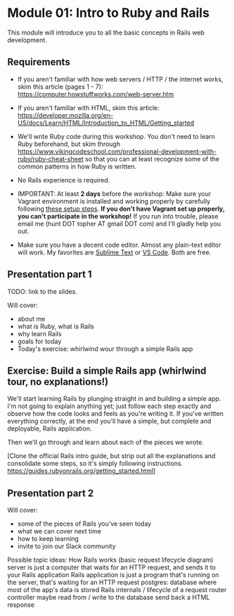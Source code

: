 # Module 01: Intro to Ruby and Rails

This module will introduce you to all the basic concepts in Rails web development.


## Requirements

  * If you aren't familiar with how web servers / HTTP / the internet works, skim this article (pages 1 - 7): https://computer.howstuffworks.com/web-server.htm

  * If you aren't familiar with HTML, skim this article: https://developer.mozilla.org/en-US/docs/Learn/HTML/Introduction_to_HTML/Getting_started

  * We'll write Ruby code during this workshop. You don't need to learn Ruby beforehand, but skim through https://www.vikingcodeschool.com/professional-development-with-ruby/ruby-cheat-sheet so that you can at least recognize some of the common patterns in how Ruby is written.

  * No Rails experience is required.

  * IMPORTANT: At least **2 days** before the workshop: Make sure your Vagrant environment is installed and working properly by carefully following [these setup steps](/help/working_with_vagrant.md). **If you don't have Vagrant set up properly, you can't participate in the workshop!** If you run into trouble, please email me (hunt DOT topher AT gmail DOT com) and I'll gladly help you out.

  * Make sure you have a decent code editor. Almost any plain-text editor will work. My favorites are [Sublime Text](https://www.sublimetext.com) or [VS Code](https://code.visualstudio.com). Both are free.


## Presentation part 1

TODO: link to the slides.

Will cover:

  - about me
  - what is Ruby, what is Rails
  - why learn Rails
  - goals for today
  - Today's exercise: whirlwind wour through a simple Rails app


## Exercise: Build a simple Rails app (whirlwind tour, no explanations!)

We'll start learning Rails by plunging straight in and building a simple app. I'm not going to explain anything yet; just follow each step exactly and observe how the code looks and feels as you're writing it. If you've written everything correctly, at the end you'll have a simple, but complete and deployable, Rails application.

Then we'll go through and learn about each of the pieces we wrote.

[Clone the official Rails intro guide, but strip out all the explanations and consolidate some steps, so it's simply following instructions. https://guides.rubyonrails.org/getting_started.html]


## Presentation part 2

Will cover:

  - some of the pieces of Rails you've seen today
  - what we can cover next time
  - how to keep learning
  - invite to join our Slack community

Possible topic ideas:
  How Rails works (basic request lifecycle diagram)
    server is just a computer that waits for an HTTP request, and sends it to your Rails application
    Rails application is just a program that's running on the server, that's waiting for an HTTP request
    postgres: database where most of the app's data is stored
  Rails internals / lifecycle of a request
    router
    controller
    maybe read from / write to the database
    send back a HTML response


